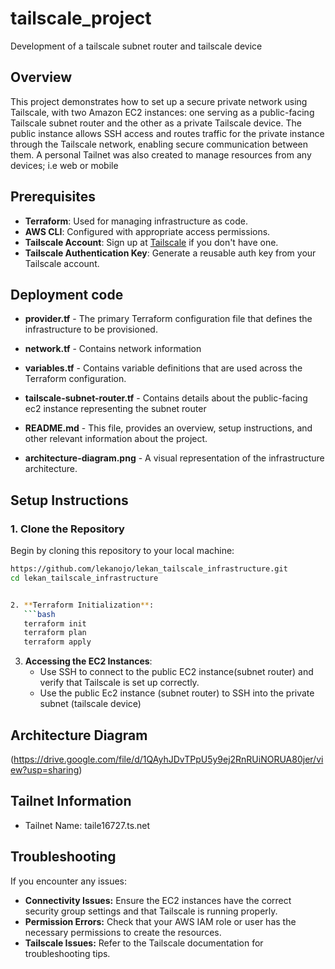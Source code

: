 # tailscale_project
Development of a tailscale subnet router and tailscale device

## Overview

This project demonstrates how to set up a secure private network using Tailscale, with two Amazon EC2 instances: one serving as a public-facing Tailscale subnet router and the other as a private Tailscale device. The public instance allows SSH access and routes traffic for the private instance through the Tailscale network, enabling secure communication between them.
A personal Tailnet was also created to manage resources from any devices; i.e web or mobile 

## Prerequisites

- **Terraform**: Used for managing infrastructure as code.
- **AWS CLI**: Configured with appropriate access permissions.
- **Tailscale Account**: Sign up at [Tailscale](https://tailscale.com/) if you don't have one.
- **Tailscale Authentication Key**: Generate a reusable auth key from your Tailscale account.

  
## Deployment code

- **provider.tf** - The primary Terraform configuration file that defines the infrastructure to be provisioned.
  
- **network.tf** - Contains network information
- **variables.tf** - Contains variable definitions that are used across the Terraform configuration.
- **tailscale-subnet-router.tf** - Contains details about the public-facing ec2 instance representing the subnet router  
- **README.md** - This file, provides an overview, setup instructions, and other relevant information about the project.
- **architecture-diagram.png** - A visual representation of the infrastructure architecture.


## Setup Instructions

### 1. **Clone the Repository**

Begin by cloning this repository to your local machine:

```bash
https://github.com/lekanojo/lekan_tailscale_infrastructure.git
cd lekan_tailscale_infrastructure


2. **Terraform Initialization**:
   ```bash
   terraform init
   terraform plan
   terraform apply
   ```

3. **Accessing the EC2 Instances**:
   - Use SSH to connect to the public EC2 instance(subnet router)  and verify that Tailscale is set up correctly.
   - Use the public Ec2 instance (subnet router) to SSH into the private subnet (tailscale device)
  

## Architecture Diagram
(https://drive.google.com/file/d/1QAyhJDvTPpU5y9ej2RnRUiNORUA80jer/view?usp=sharing)

## Tailnet Information
- Tailnet Name: taile16727.ts.net

## Troubleshooting
If you encounter any issues:

- **Connectivity Issues:** Ensure the EC2 instances have the correct security group settings and that Tailscale is running properly.
- **Permission Errors:** Check that your AWS IAM role or user has the necessary permissions to create the resources.
- **Tailscale Issues:** Refer to the Tailscale documentation for troubleshooting tips.





